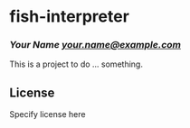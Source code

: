 # fish-interpreter
### _Your Name <your.name@example.com>_

This is a project to do ... something.

## License

Specify license here

